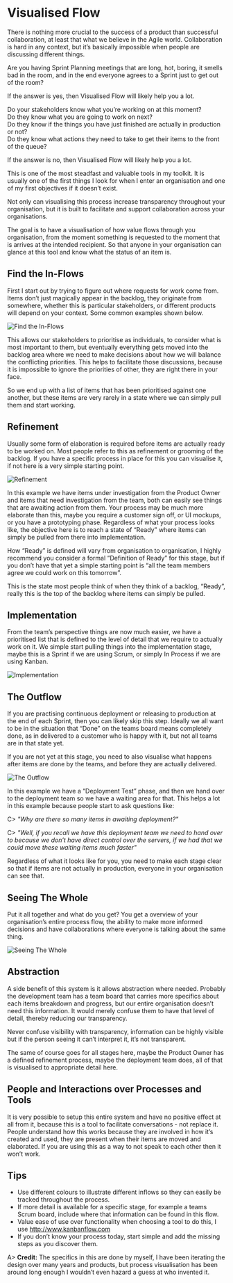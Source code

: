 # Visualised Flow

There is nothing more crucial to the success of a product than successful collaboration, at least that what we believe in the Agile world. Collaboration is hard in any context, but it’s basically impossible when people are discussing different things.

Are you having Sprint Planning meetings that are long, hot, boring, it smells bad in the room, and in the end everyone agrees to a Sprint just to get out of the room?

If the answer is yes, then Visualised Flow will likely help you a lot.

Do your stakeholders know what you’re working on at this moment?  
Do they know what you are going to work on next?  
Do they know if the things you have just finished are actually in production or not?  
Do they know what actions they need to take to get their items to the front of the queue?

If the answer is no, then Visualised Flow will likely help you a lot.

This is one of the most steadfast and valuable tools in my toolkit. It is usually one of the first things I look for when I enter an organisation and one of my first objectives if it doesn’t exist.

Not only can visualising this process increase transparency throughout your organisation, but it is built to facilitate and support collaboration across your organisations.

The goal is to have a visualisation of how value flows through you organisation, from the moment something is requested to the moment that is arrives at the intended recipient. So that anyone in your organisation can glance at this tool and know what the status of an item is.

## Find the In-Flows

First I start out by trying to figure out where requests for work come from. Items don’t just magically appear in the backlog, they originate from somewhere, whether this is particular stakeholders, or different products will depend on your context. Some common examples shown below.

![Find the In-Flows](images/visualised-flow-1.png)

This allows our stakeholders to prioritise as individuals, to consider what is most important to them, but eventually everything gets moved into the backlog area where we need to make decisions about how we will balance the conflicting priorities. This helps to facilitate those discussions, because it is impossible to ignore the priorities of other, they are right there in your face.

So we end up with a list of items that has been prioritised against one another, but these items are very rarely in a state where we can simply pull them and start working.

## Refinement

Usually some form of elaboration is required before items are actually ready to be worked on. Most people refer to this as refinement or grooming of the backlog. If you have a specific process in place for this you can visualise it, if not here is a very simple starting point.

![Refinement](images/visualised-flow-2.png)

In this example we have items under investigation from the Product Owner and items that need investigation from the team, both can easily see things that are awaiting action from them. Your process may be much more elaborate than this, maybe you require a customer sign off, or UI mockups, or you have a prototyping phase. Regardless of what your process looks like, the objective here is to reach a state of “Ready” where items can simply be pulled from there into implementation.

How “Ready” is defined will vary from organisation to organisation, I highly recommend you consider a formal “Definition of Ready” for this stage, but if you don’t have that yet a simple starting point is “all the team members agree we could work on this tomorrow”.

This is the state most people think of when they think of a backlog, “Ready”, really this is the top of the backlog where items can simply be pulled.

## Implementation

From the team’s perspective things are now much easier, we have a prioritised list that is defined to the level of detail that we require to actually work on it. We simple start pulling things into the implementation stage, maybe this is a Sprint if we are using Scrum, or simply In Process if we are using Kanban.

![Implementation](images/visualised-flow-3.png)

## The Outflow

If you are practising continuous deployment or releasing to production at the end of each Sprint, then you can likely skip this step. Ideally we all want to be in the situation that “Done” on the teams board means completely done, as in delivered to a customer who is happy with it, but not all teams are in that state yet.

If you are not yet at this stage, you need to also visualise what happens after items are done by the teams, and before they are actually delivered.

![The Outflow](images/visualised-flow-4.png)

In this example we have a “Deployment Test” phase, and then we hand over to the deployment team so we have a waiting area for that. This helps a lot in this example because people start to ask questions like:

C> *"Why are there so many items in awaiting deployment?"*

C> *"Well, if you recall we have this deployment team we need to hand over to because we don’t have direct control over the servers, if we had that we could move these waiting items much faster"*

Regardless of what it looks like for you, you need to make each stage clear so that if items are not actually in production, everyone in your organisation can see that.

## Seeing The Whole

Put it all together and what do you get? You get a overview of your organisation’s entire process flow, the ability to make more informed decisions and have collaborations where everyone is talking about the same thing.

![Seeing The Whole](images/visualised-flow-5.png)

## Abstraction

A side benefit of this system is it allows abstraction where needed. Probably the development team has a team board that carries more specifics about each items breakdown and progress, but our entire organisation doesn’t need this information. It would merely confuse them to have that level of detail, thereby reducing our transparency.

Never confuse visibility with transparency, information can be highly visible but if the person seeing it can’t interpret it, it’s not transparent.

The same of course goes for all stages here, maybe the Product Owner has a defined refinement process, maybe the deployment team does, all of that is visualised to appropriate detail here.

## People and Interactions over Processes and Tools

It is very possible to setup this entire system and have no positive effect at all from it, because this is a tool to facilitate conversations - not replace it. People understand how this works because they are involved in how it’s created and used, they are present when their items are moved and elaborated. If you are using this as a way to not speak to each other then it won’t work.

## Tips
- Use different colours to illustrate different inflows so they can easily be tracked throughout the process.
- If more detail is available for a specific stage, for example a teams Scrum board, include where that information can be found in this flow.
- Value ease of use over functionality when choosing a tool to do this, I use <http://www.kanbanflow.com>
- If you don’t know your process today, start simple and add the missing steps as you discover them.

A> **Credit:** The specifics in this are done by myself, I have been iterating the design over many years and products, but process visualisation has been around long enough I wouldn’t even hazard a guess at who invented it.
